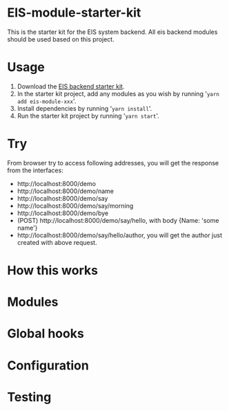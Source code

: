 # EIS-module-starter-kit
This is the starter kit for the EIS system backend. All eis backend modules should be used based on this project.

# Usage
1. Download the [EIS backend starter kit](https://www.npmjs.com/package/eis-module-core).
2. In the starter kit project, add any modules as you wish by running '`yarn add eis-module-xxx`'.
3. Install dependencies by running '`yarn install`'.
4. Run the starter kit project by running '`yarn start`'.

# Try
From browser try to access following addresses, you will get the response from the interfaces:
  - http://localhost:8000/demo
  - http://localhost:8000/demo/name
  - http://localhost:8000/demo/say
  - http://localhost:8000/demo/say/morning
  - http://localhost:8000/demo/bye
  - (POST) http://localhost:8000/demo/say/hello, with body {Name: 'some name'}
  - http://localhost:8000/demo/say/hello/author, you will get the author just created with above request.

# How this works
# Modules
# Global hooks
# Configuration
# Testing
